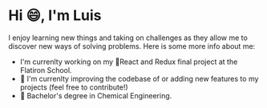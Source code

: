 # Hi :smile:, I'm Luis

I enjoy learning new things and taking on challenges as they allow me to discover new ways of solving problems. Here is some more info about me:
* I'm currenlty working on my :rocket:React and Redux final project at the Flatiron School. 
* :roller_coaster: I'm currenlty improving the codebase of or adding new features to my projects (feel free to contribute!)
* :seedling: Bachelor's degree in Chemical Engineering.

